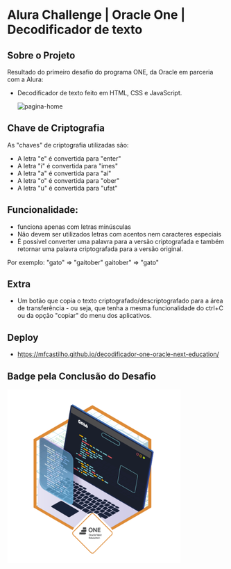 
# Alura Challenge | Oracle One | Decodificador de texto
###

Sobre o Projeto
---
Resultado do primeiro desafio do programa ONE, da Oracle em parceria com a Alura:
- Decodificador de texto feito em HTML, CSS e JavaScript.


     ![pagina-home](https://github.com/mfcastilho/decodificador-one-oracle-next-education/blob/master/assets/video-apresentation.gif)


Chave de Criptografia
---

As "chaves" de criptografia utilizadas são:<br>
- A letra "e" é convertida para "enter"<br>
- A letra "i" é convertida para "imes"<br>
- A letra "a" é convertida para "ai"<br>
- A letra "o" é convertida para "ober"<br>
- A letra "u" é convertida para "ufat"<br>

Funcionalidade:
---
- funciona apenas com letras minúsculas
- Não devem ser utilizados letras com acentos nem caracteres especiais
- É possível converter uma palavra para a versão criptografada e também retornar uma palavra criptografada para a versão original.

Por exemplo:
"gato" => "gaitober"
gaitober" => "gato"

Extra
---
- Um botão que copia o texto criptografado/descriptografado para a área de transferência - ou seja, que tenha a mesma funcionalidade do ctrl+C ou da opção "copiar" do menu dos aplicativos. 

Deploy
---
- https://mfcastilho.github.io/decodificador-one-oracle-next-education/

Badge pela Conclusão do Desafio
---
<img width="400" heigth="400" src="https://github.com/mfcastilho/decodificador-one-oracle-next-education/blob/master/assets/challenge-badge.png">
